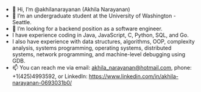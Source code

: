 - 👋 Hi, I’m @akhilanarayanan (Akhila Narayanan)
- 🌱 I’m an undergraduate student at the University of Washington - Seattle.
- 👀 I’m looking for a backend position as a software engineer.
- I have experience coding in Java, JavaScript, C, Python, SQL, and Go. 
- I also have experience with data structures, algorithms, OOP, complexity analysis, systems programming, operating systems, distributed systems, network programming, and machine-level debugging using GDB.
- 📫 You can reach me via email: akhila_narayanan@hotmail.com, phone: +1(425)4993592, or LinkedIn: https://www.linkedin.com/in/akhila-narayanan-0693031b0/

<!---
akhilanarayanan/akhilanarayanan is a ✨ special ✨ repository because its `README.md` (this file) appears on your GitHub profile.
You can click the Preview link to take a look at your changes.
--->
